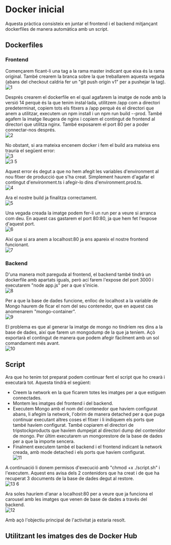 # Docker inicial

Aquesta pràctica consisteix en juntar el frontend i el backend mitjançant dockerfiles de manera automàtica amb un script.  

## Dockerfiles  

### Frontend  

Començarem ficant-li una tag a la rama master indicant que eixa és la rama original. També crearem la branca sobre la que treballarem aquesta vegada (abans del checkout caldria fer un "git push origin v1" per a pushejar la tag).  
![1](https://user-images.githubusercontent.com/61690297/143276648-ee9d8e73-185c-46fd-b4d1-f7502b71beaa.jpg)  

Després crearem el dockerfile en el qual agafarem la imatge de node amb la versió 14 perquè és la que tenim instal·lada, utilitzem /app com a directori predeterminat, copiem tots els fitxers a /app perquè és el directori que anem a utilitzar, executem un npm install i un npm run build --prod. També agafem la imatge lleugera de nginx i copiem el contingut de frontend al directori que utilitza nginx. També exposarem el port 80 per a poder connectar-nos després.  
![2](https://user-images.githubusercontent.com/61690297/143276681-d4f5bcf9-db00-410a-8afc-3463593ef1ba.jpg)  

No obstant, si ara mateixa encenem docker i fem el build ara mateixa ens trauria el següent error:  
![3](https://user-images.githubusercontent.com/61690297/143276694-6132ba65-1f2c-442f-a927-cb2af06b1608.jpg)  
![3 5](https://user-images.githubusercontent.com/61690297/143279165-d03a45a7-5921-48ca-bb70-8946013c84a8.jpg)  

Aquest error és degut a que no hem afegit les variables d'environment al nou fitxer de producció que s'ha creat. Simplement haurem d'agafar el contingut d'environment.ts i afegir-lo dins d'environment.prod.ts.  
![4](https://user-images.githubusercontent.com/61690297/143279173-cdc83f60-a965-41ee-ad80-692e8b452489.jpg)  

Ara el nostre build ja finalitza correctament.  
![5](https://user-images.githubusercontent.com/61690297/143279196-87166fc0-71af-4605-b76b-ef9339e763c4.jpg)  

Una vegada creada la imatge podem fer-li un run per a veure si arranca com deu. En aquest cas gastarem el port 80:80, ja que hem fet l'expose d'aquest port.  
![6](https://user-images.githubusercontent.com/61690297/143279199-91c117b6-a3b9-4b5d-a8c9-2faad9bd4811.jpg)  

Així que si ara anem a localhost:80 ja ens apareix el nostre frontend funcionant.  
![7](https://user-images.githubusercontent.com/61690297/143279201-9d8245db-a9f8-4741-8e81-9661e0a16b0b.jpg)  

### Backend  

D'una manera molt pareguda al frontend, el backend també tindrà un dockerfile amb apartats iguals, però ací farem l'expose del port 3000 i executarem "node app.js" per a que s'inicie.  
![8](https://user-images.githubusercontent.com/61690297/143279202-3027b944-66c6-4b52-addc-f8201ef247de.jpg)  

Per a que la base de dades funcione, enlloc de localhost a la variable de Mongo haurem de ficar el nom del seu contenedor, que en aquest cas anomenarem "mongo-container".  
![9](https://user-images.githubusercontent.com/61690297/143279204-6a4dee49-6953-41be-8276-1aab785a1cd4.jpg)  

El problema es que al generar la imatge de mongo no tindríem res dins a la base de dades, així que farem un mongodump de la que ja teníem. Açò exportarà el contingut de manera que podem afegir fàcilment amb un sol comandament més avant.  
![10](https://user-images.githubusercontent.com/61690297/143279205-15f98bcb-3288-4b29-a2bb-f68e4596ae33.jpg)  

## Script  

Ara que ho tenim tot preparat podem continuar fent el script que ho crearà i executarà tot. Aquesta tindrà el següent:  
- Creem la network en la que ficarem totes les imatges per a que estiguen connectades.
- Montem les imatges del frontend i del backend.
- Executem Mongo amb el nom del contenedor que havíem configurat abans, li afegim la network, l'obrim de manera detached per a que puga continuar executant altres coses el fitxer i li indiquem els ports que també havíem configurat. També copiarem el directori de tripstockproducts que havíem dumpejat al directori dump del contenidor de mongo. Per últim executarem un mongorestore de la base de dades per a que la importe sencera.
- Finalment executem també el backend i el frontend indicant la network creada, amb mode detached i els ports que havíem configurat.  
![11](https://user-images.githubusercontent.com/61690297/143279207-d997fab0-18bc-46ee-bd3b-ff7401c6b787.jpg)  

A continuació li donem permisos d'execució amb "chmod +x ./script.sh" i l'executem. Aquest ens avisa dels 2 contenidors que ha creat i de que ha recuperat 3 documents de la base de dades degut al restore.  
![13 6](https://user-images.githubusercontent.com/61690297/143279215-74031ee6-e209-4902-9a15-9d661fcaf46c.jpg)  

Ara soles hauríem d'anar a localhost:80 per a veure que ja funciona el carousel amb les imatges que venen de base de dades a través del backend.  
![12](https://user-images.githubusercontent.com/61690297/143279208-2cad5812-e99a-48ac-80ae-cc361ed2cccd.jpg)  

Amb açò l'objectiu principal de l'activitat ja estaria resolt.  

## Utilitzant les imatges des de Docker Hub  

